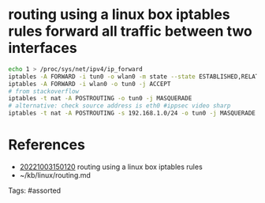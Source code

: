 # routing using a linux box iptables rules forward all traffic between two interfaces
```bash
echo 1 > /proc/sys/net/ipv4/ip_forward
iptables -A FORWARD -i tun0 -o wlan0 -m state --state ESTABLISHED,RELATED -j ACCEPT
iptables -A FORWARD -i wlan0 -o tun0 -j ACCEPT
# from stackoverflow
iptables -t nat -A POSTROUTING -o tun0 -j MASQUERADE
# alternative: check source address is eth0 #ippsec video sharp
iptables -t nat -A POSTROUTING -s 192.168.1.0/24 -o tun0 -j MASQUERADE
```

# References
- [20221003150120](/zet/20221003150120/) routing using a linux box iptables rules
- ~/kb/linux/routing.md

Tags:
    #assorted

